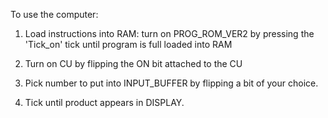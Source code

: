 To use the computer:

1. Load instructions into RAM:
	turn on PROG_ROM_VER2 by pressing the 'Tick_on'
	tick until program is full loaded into RAM

2. Turn on CU by flipping the ON bit attached to the CU

3. Pick number to put into INPUT_BUFFER by flipping a bit of your choice.

4. Tick until product appears in DISPLAY.
